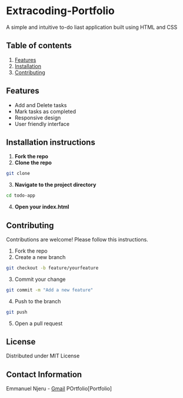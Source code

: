 # Extracoding-Portfolio
A simple and intuitive to-do liast application built using HTML and CSS
## Table of contents
1. [Features](#features)
2. [Installation](#installation)
3. [Contributing](#Contributing)

## Features
- Add and Delete tasks
- Mark tasks as completed
- Responsive design
- User friendly interface

## Installation instructions
1. **Fork the repo**
2. **Clone the repo**
```bash
git clone 
```
3. **Navigate to the project directory**
```bash
cd todo-app
```
4. **Open your index.html**

## Contributing

Contributions are welcome! Please follow this instructions.

1. Fork the repo
2. Create a new branch
```bash
git checkout -b feature/yourfeature
```
3. Commit your change
```bash
git commit -m "Add a new feature"
```
4. Push to the branch
```bash
git push
```
5. Open a pull request

## License 
Distributed under MIT License

## Contact Information

Emmanuel Njeru - [Gmail](mailto:manungek@gmail.com)
POrtfolio[Portfolio]
